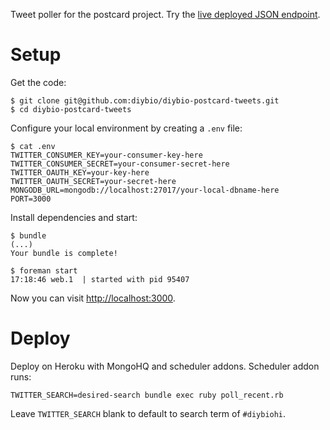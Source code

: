 Tweet poller for the postcard project.  Try the [live deployed JSON endpoint](http://diybio-postcard-tweets.herokuapp.com/tweets.json).

Setup
==============

Get the code:

```
$ git clone git@github.com:diybio/diybio-postcard-tweets.git
$ cd diybio-postcard-tweets
```

Configure your local environment by creating a `.env` file:

```
$ cat .env
TWITTER_CONSUMER_KEY=your-consumer-key-here
TWITTER_CONSUMER_SECRET=your-consumer-secret-here
TWITTER_OAUTH_KEY=your-key-here
TWITTER_OAUTH_SECRET=your-secret-here
MONGODB_URL=mongodb://localhost:27017/your-local-dbname-here
PORT=3000
```

Install dependencies and start:

```
$ bundle
(...)
Your bundle is complete!

$ foreman start
17:18:46 web.1  | started with pid 95407
```

Now you can visit [http://localhost:3000](http://localhost:3000).

Deploy
==============

Deploy on Heroku with MongoHQ and scheduler addons.  Scheduler addon runs:

`TWITTER_SEARCH=desired-search bundle exec ruby poll_recent.rb`

Leave `TWITTER_SEARCH` blank to default to search term of `#diybiohi`.
